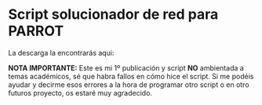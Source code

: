 # Script solucionador de red para PARROT

La descarga la encontrarás aqui:

**NOTA IMPORTANTE:** Este es mi 1º publicación y script **NO** ambientada a temas académicos, sé que habra fallos en cómo hice el script. Si me podéis ayudar y decirme esos errores a la hora de programar otro script o en otro futuros proyecto, os estaré muy agradecido.
